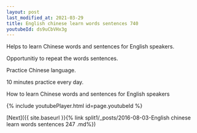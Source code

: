 ```yaml
---
layout: post
last_modified_at: 2021-03-29
title: English chinese learn words sentences 740 
youtubeId: ds9uCbVHx3g
---
```

 
 
Helps to learn Chinese words and sentences for English speakers.

Opportunitiy to repeat the words sentences. 

Practice Chinese language. 
 
10 minutes practice every day. 
 
How to learn Chinese words and sentences for English speakers 
 
{% include youtubePlayer.html id=page.youtubeId %}
 
 
[Next]({{ site.baseurl }}{% link  split1/_posts/2016-08-03-English chinese learn words sentences 247 .md%})
 
